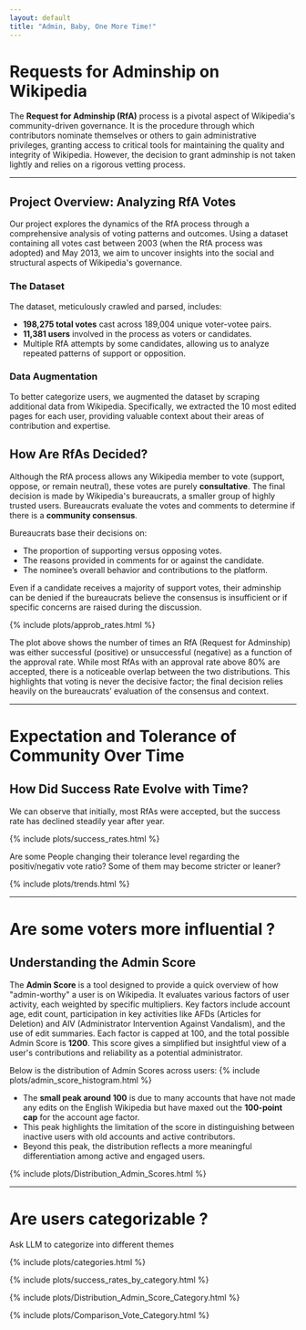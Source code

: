 ```yaml
---
layout: default
title: "Admin, Baby, One More Time!"
---
```


# Requests for Adminship on Wikipedia

The **Request for Adminship (RfA)** process is a pivotal aspect of Wikipedia's community-driven governance. It is the procedure through which contributors nominate themselves or others to gain administrative privileges, granting access to critical tools for maintaining the quality and integrity of Wikipedia. However, the decision to grant adminship is not taken lightly and relies on a rigorous vetting process.

---

## Project Overview: Analyzing RfA Votes

Our project explores the dynamics of the RfA process through a comprehensive analysis of voting patterns and outcomes. Using a dataset containing all votes cast between 2003 (when the RfA process was adopted) and May 2013, we aim to uncover insights into the social and structural aspects of Wikipedia's governance.

### The Dataset

The dataset, meticulously crawled and parsed, includes:

- **198,275 total votes** cast across 189,004 unique voter-votee pairs.
- **11,381 users** involved in the process as voters or candidates.
- Multiple RfA attempts by some candidates, allowing us to analyze repeated patterns of support or opposition.

### Data Augmentation

To better categorize users, we augmented the dataset by scraping additional data from Wikipedia. Specifically, we extracted the 10 most edited pages for each user, providing valuable context about their areas of contribution and expertise.


## How Are RfAs Decided?

Although the RfA process allows any Wikipedia member to vote (support, oppose, or remain neutral), these votes are purely **consultative**. The final decision is made by Wikipedia's bureaucrats, a smaller group of highly trusted users. Bureaucrats evaluate the votes and comments to determine if there is a **community consensus**.

Bureaucrats base their decisions on:
- The proportion of supporting versus opposing votes.
- The reasons provided in comments for or against the candidate.
- The nominee’s overall behavior and contributions to the platform.

Even if a candidate receives a majority of support votes, their adminship can be denied if the bureaucrats believe the consensus is insufficient or if specific concerns are raised during the discussion.

{% include plots/approb_rates.html %}

The plot above shows the number of times an RfA (Request for Adminship) was either successful (positive) or unsuccessful (negative) as a function of the approval rate. While most RfAs with an approval rate above 80% are accepted, there is a noticeable overlap between the two distributions. This highlights that voting is never the decisive factor; the final decision relies heavily on the bureaucrats’ evaluation of the consensus and context.

---

# Expectation and Tolerance of Community Over Time

## How Did Success Rate Evolve with Time?

We can observe that initially, most RfAs were accepted, but the success rate has declined steadily year after year.

{% include plots/success_rates.html %}

Are some People changing their tolerance level regarding the positiv/negativ vote ratio? Some of them may become stricter or leaner?

{% include plots/trends.html %}


---

# Are some voters more influential ?

## Understanding the Admin Score

The **Admin Score** is a tool designed to provide a quick overview of how "admin-worthy" a user is on Wikipedia. It evaluates various factors of user activity, each weighted by specific multipliers. Key factors include account age, edit count, participation in key activities like AFDs (Articles for Deletion) and AIV (Administrator Intervention Against Vandalism), and the use of edit summaries. Each factor is capped at 100, and the total possible Admin Score is **1200**. This score gives a simplified but insightful view of a user's contributions and reliability as a potential administrator.

Below is the distribution of Admin Scores across users:
{% include plots/admin_score_histogram.html %}

- The **small peak around 100** is due to many accounts that have not made any edits on the English Wikipedia but have maxed out the **100-point cap** for the account age factor.
- This peak highlights the limitation of the score in distinguishing between inactive users with old accounts and active contributors.
- Beyond this peak, the distribution reflects a more meaningful differentiation among active and engaged users.

{% include plots/Distribution_Admin_Scores.html %}

---

# Are users categorizable ?  

Ask LLM to categorize into different themes


{% include plots/categories.html %}


{% include plots/success_rates_by_category.html %}

{% include plots/Distribution_Admin_Score_Category.html %}

{% include plots/Comparison_Vote_Category.html %}

